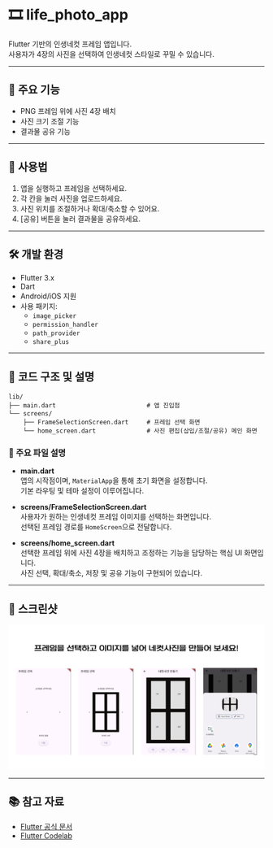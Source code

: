 # 🎞️ life_photo_app

Flutter 기반의 인생네컷 프레임 앱입니다.  
사용자가 4장의 사진을 선택하여 인생네컷 스타일로 꾸밀 수 있습니다.

---

## 📱 주요 기능

- PNG 프레임 위에 사진 4장 배치
- 사진 크기 조절 기능
- 결과물 공유 기능

---

## 🚀 사용법

1. 앱을 실행하고 프레임을 선택하세요.
2. 각 칸을 눌러 사진을 업로드하세요.
3. 사진 위치를 조절하거나 확대/축소할 수 있어요.
4. [공유] 버튼을 눌러 결과물을 공유하세요.

---

## 🛠️ 개발 환경

- Flutter 3.x
- Dart
- Android/iOS 지원
- 사용 패키지:
  - `image_picker`
  - `permission_handler`
  - `path_provider`
  - `share_plus`

---

## 🧾 코드 구조 및 설명

```plaintext
lib/
├── main.dart                         # 앱 진입점
└── screens/
    ├── FrameSelectionScreen.dart     # 프레임 선택 화면
    └── home_screen.dart              # 사진 편집(삽입/조절/공유) 메인 화면
``` 

### 📌 주요 파일 설명

- **main.dart**  
  앱의 시작점이며, `MaterialApp`을 통해 초기 화면을 설정합니다.  
  기본 라우팅 및 테마 설정이 이루어집니다.

- **screens/FrameSelectionScreen.dart**  
  사용자가 원하는 인생네컷 프레임 이미지를 선택하는 화면입니다.  
  선택된 프레임 경로를 `HomeScreen`으로 전달합니다.

- **screens/home_screen.dart**  
  선택한 프레임 위에 사진 4장을 배치하고 조정하는 기능을 담당하는 핵심 UI 화면입니다.  
  사진 선택, 확대/축소, 저장 및 공유 기능이 구현되어 있습니다.

---

## 📸 스크린샷

![main_screen](assets/main.png)

---

## 📚 참고 자료

- [Flutter 공식 문서](https://docs.flutter.dev/)
- [Flutter Codelab](https://docs.flutter.dev/get-started/codelab)
